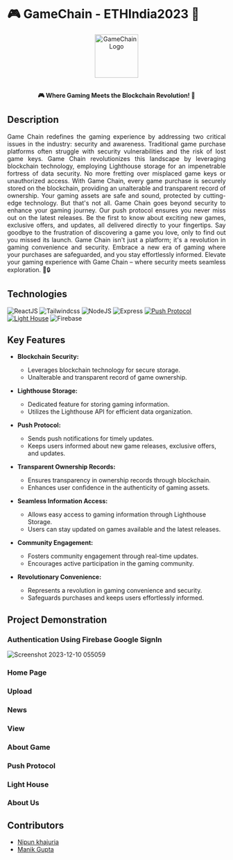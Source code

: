 # 🎮 GameChain - ETHIndia2023 🚀

<div align="center">
  <img src="https://img.freepik.com/free-vector/colorful-joypad-gamepad-icon-3d-style-realistic-joystick-game-controller-console-flat-vector-illustration-technology-entertainment-video-game-gadget-concept_778687-1033.jpg?size=626&ext=jpg&ga=GA1.1.530710562.1701971227&semt=ais" alt="GameChain Logo" width="100" height="100">
</div>

<br/>

<p align="center">
  <strong>🎮 Where Gaming Meets the Blockchain Revolution! 🌟</strong>
</p>

## Description

<p align="justify">Game Chain redefines the gaming experience by addressing two critical issues in the industry: security and awareness. Traditional game purchase platforms often struggle with security vulnerabilities and the risk of lost game keys. Game Chain revolutionizes this landscape by leveraging blockchain technology, employing Lighthouse storage for an impenetrable fortress of data security. No more fretting over misplaced game keys or unauthorized access. With Game Chain, every game purchase is securely stored on the blockchain, providing an unalterable and transparent record of ownership. Your gaming assets are safe and sound, protected by cutting-edge technology. But that's not all. Game Chain goes beyond security to enhance your gaming journey. Our push protocol ensures you never miss out on the latest releases. Be the first to know about exciting new games, exclusive offers, and updates, all delivered directly to your fingertips. Say goodbye to the frustration of discovering a game you love, only to find out you missed its launch. Game Chain isn't just a platform; it's a revolution in gaming convenience and security. Embrace a new era of gaming where your purchases are safeguarded, and you stay effortlessly informed. Elevate your gaming experience with Game Chain – where security meets seamless exploration. 🚀🔒</p>

## Technologies

![ReactJS](https://img.shields.io/badge/React-20232A?style=for-the-badge&logo=react&logoColor=61DAFB) ![Tailwindcss](https://img.shields.io/badge/Tailwind_CSS-38B2AC?style=for-the-badge&logo=tailwind-css&logoColor=white) ![NodeJS](https://img.shields.io/badge/Node.js-43853D?style=for-the-badge&logo=node.js&logoColor=white) ![Express](https://img.shields.io/badge/Express.js-404D59?style=for-the-badge) [![Push Protocol](https://img.shields.io/badge/Push%20Protocol-Push%20Notifications-pink)](https://img.shields.io/badge/Push%20Protocol-Push%20Notifications-pink) [![Light House](https://img.shields.io/badge/Light%20House-Data%20Storage-blue)](https://img.shields.io/badge/Light%20House-Data%20Storage-blue) ![Firebase](https://img.shields.io/badge/Firebase-039BE5?style=for-the-badge&logo=Firebase&logoColor=white)

## Key Features

- **Blockchain Security:**
  - Leverages blockchain technology for secure storage.
  - Unalterable and transparent record of game ownership.

- **Lighthouse Storage:**
  - Dedicated feature for storing gaming information.
  - Utilizes the Lighthouse API for efficient data organization.

- **Push Protocol:**
  - Sends push notifications for timely updates.
  - Keeps users informed about new game releases, exclusive offers, and updates.

- **Transparent Ownership Records:**
  - Ensures transparency in ownership records through blockchain.
  - Enhances user confidence in the authenticity of gaming assets.

- **Seamless Information Access:**
  - Allows easy access to gaming information through Lighthouse Storage.
  - Users can stay updated on games available and the latest releases.

- **Community Engagement:**
  - Fosters community engagement through real-time updates.
  - Encourages active participation in the gaming community.

- **Revolutionary Convenience:**
  - Represents a revolution in gaming convenience and security.
  - Safeguards purchases and keeps users effortlessly informed.

## Project Demonstration

### Authentication Using Firebase Google SignIn

![Screenshot 2023-12-10 055059](https://github.com/manik-18/GameChain-ETHIndia2023/assets/102967918/e0bedec7-78c2-445f-89f6-a042c2019f60)

### Home Page


### Upload


### News


### View


### About Game


### Push Protocol


### Light House


### About Us


## Contributors

- [Nipun khajuria](https://github.com/nipun404)
- [Manik Gupta](https://github.com/manik-18)
